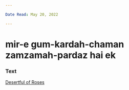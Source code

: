 ```yaml
---

Date Read: May 20, 2022

---
```


# mir-e gum-kardah-chaman zamzamah-pardaz hai ek

### Text
[Desertful of Roses](http://www.columbia.edu/itc/mealac/pritchett/00garden/02c/0256/index_0256.html)

